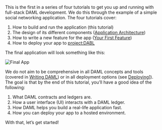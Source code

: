 This is the first in a series of four tutorials to get you up and running with full-stack DAML development. We do this through the example of a simple social networking application. The four tutorials cover:

1. How to build and run the application (this tutorial)
1. The design of its different components ([Application Architecture](https://docs.daml.com/getting-started/app-architecture.html))
1. How to write a new feature for the app ([Your First Feature](https://daml.com/learn/getting-started/your-first-feature/))
1. How to deploy your app to [project:DABL](https://www.daml.com/learn/getting-started/deploy-to-dabl/)

The final application will look something like this:

![Final App](/daml/courses/getting-started/build-and-run/assets/gsg_better.gif)

We do not aim to be comprehensive in all DAML concepts and tools (covered in [Writing DAML](https://docs.daml.com/daml/intro/0_Intro.html)) or in all deployment options (see [Deploying](https://docs.daml.com/deploy/index.html)]). The goal is that by the end of this tutorial, you’ll have a good idea of the following:

1. What DAML contracts and ledgers are.
1. How a user interface (UI) interacts with a DAML ledger.
1. How DAML helps you build a real-life application fast.
1. How you can deploy your app to a hosted environment.

With that, let’s get started!
